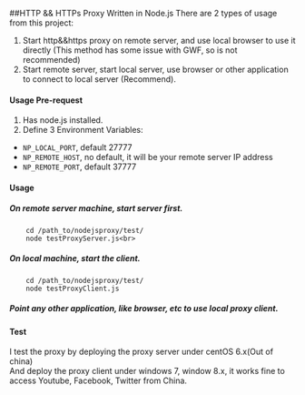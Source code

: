 ##HTTP && HTTPs Proxy Written in Node.js
There are 2 types of usage from this project:<br />
1. Start http&&https proxy on remote server, and use local browser to use it directly (This method has some issue with GWF, so is not recommended)
2. Start remote server, start local server, use browser or other application to connect to local server (Recommend).

#### Usage Pre-request
1. Has node.js installed.<br>
2. Define 3 Environment Variables:<br>
* `NP_LOCAL_PORT`, default 27777<br>
* `NP_REMOTE_HOST`, no default, it will be your remote server IP address<br>
* `NP_REMOTE_PORT`, default 37777<br>

#### Usage
##### On remote server machine, start server first.
        cd /path_to/nodejsproxy/test/
        node testProxyServer.js<br>
##### On local machine, start the client.
        cd /path_to/nodejsproxy/test/
        node testProxyClient.js
##### Point any other application, like browser, etc to use local proxy client.

#### Test
I test the proxy by deploying the proxy server under centOS 6.x(Out of china)<br>
And deploy the proxy client under windows 7, window 8.x, it works fine to access Youtube, Facebook, Twitter from China.<br>